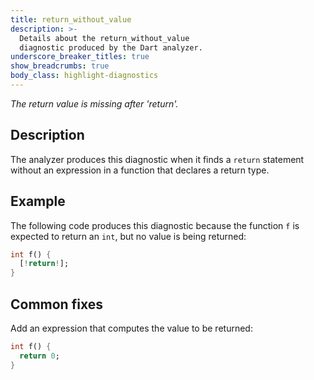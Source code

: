 ```yaml
---
title: return_without_value
description: >-
  Details about the return_without_value
  diagnostic produced by the Dart analyzer.
underscore_breaker_titles: true
show_breadcrumbs: true
body_class: highlight-diagnostics
---
```


_The return value is missing after 'return'._

## Description

The analyzer produces this diagnostic when it finds a `return` statement
without an expression in a function that declares a return type.

## Example

The following code produces this diagnostic because the function `f` is
expected to return an `int`, but no value is being returned:

```dart
int f() {
  [!return!];
}
```

## Common fixes

Add an expression that computes the value to be returned:

```dart
int f() {
  return 0;
}
```
